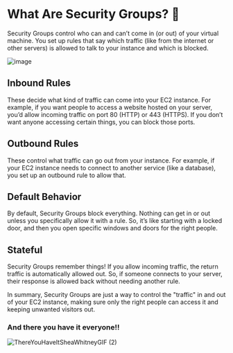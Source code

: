 # What Are Security Groups? 🤔

Security Groups  control who can and can’t come in (or out) of your virtual machine. You set up rules that say which traffic (like from the internet or other servers) is allowed to talk to your instance and which is blocked.

![image](https://github.com/user-attachments/assets/8441dbd3-1160-4334-bc9d-9edb30e80b53)

## Inbound Rules

These decide what kind of traffic can come into your EC2 instance. For example, if you want people to access a website hosted on your server, you’d allow incoming traffic on port 80 (HTTP) or 443 (HTTPS). If you don’t want anyone accessing certain things, you can block those ports.

## Outbound Rules 

These control what traffic can go out from your instance. For example, if your EC2 instance needs to connect to another service (like a database), you set up an outbound rule to allow that.

## Default Behavior 

By default, Security Groups block everything. Nothing can get in or out unless you specifically allow it with a rule. So, it’s like starting with a locked door, and then you open specific windows and doors for the right people.

## Stateful

Security Groups remember things! If you allow incoming traffic, the return traffic is automatically allowed out. So, if someone connects to your server, their response is allowed back without needing another rule.


In summary, Security Groups are just a way to control the "traffic" in and out of your EC2 instance, making sure only the right people can access it and keeping unwanted visitors out.

### And there you have it everyone!!

![ThereYouHaveItSheaWhitneyGIF (2)](https://github.com/user-attachments/assets/5c4b0d6e-e50e-4478-9606-41f95169e418)
